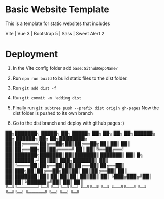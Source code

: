 # Basic Website Template

This is a template for static websites that includes

Vite | Vue 3 | Bootstrap 5 | Sass | Sweet Alert 2


# Deployment

1. In the Vite config folder add `base:GithubRepoName/`

2. Run `npm run build` to build static files to the dist folder.

3. Run `git add dist -f`

4. Run `git commit -m 'adding dist`

5. Finally run `git subtree push --prefix dist origin gh-pages` Now the dist folder is pushed to its own branch

6. Go to the dist branch and deploy with github pages :) 






██╗███████╗ █████╗ ██╗ █████╗ ██╗  ██╗    ██╗    ██╗██████╗ ██╗ ██████╗ ██╗  ██╗████████╗
██║██╔════╝██╔══██╗██║██╔══██╗██║  ██║    ██║    ██║██╔══██╗██║██╔════╝ ██║  ██║╚══██╔══╝
██║███████╗███████║██║███████║███████║    ██║ █╗ ██║██████╔╝██║██║  ███╗███████║   ██║   
██║╚════██║██╔══██║██║██╔══██║██╔══██║    ██║███╗██║██╔══██╗██║██║   ██║██╔══██║   ██║   
██║███████║██║  ██║██║██║  ██║██║  ██║    ╚███╔███╔╝██║  ██║██║╚██████╔╝██║  ██║   ██║   
╚═╝╚══════╝╚═╝  ╚═╝╚═╝╚═╝  ╚═╝╚═╝  ╚═╝     ╚══╝╚══╝ ╚═╝  ╚═╝╚═╝ ╚═════╝ ╚═╝  ╚═╝   ╚═╝   

